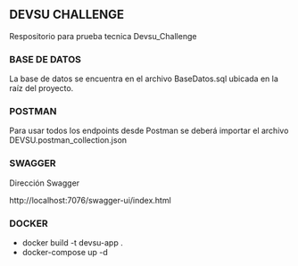 ## DEVSU CHALLENGE 
Respositorio para prueba tecnica Devsu_Challenge 

### BASE DE DATOS
La base de datos se encuentra en el archivo BaseDatos.sql ubicada en la raíz del proyecto.

### POSTMAN

Para usar todos los endpoints desde Postman se deberá importar el archivo  DEVSU.postman_collection.json

### SWAGGER
Dirección Swagger

http://localhost:7076/swagger-ui/index.html

### DOCKER
- docker build -t devsu-app .
- docker-compose up -d  

